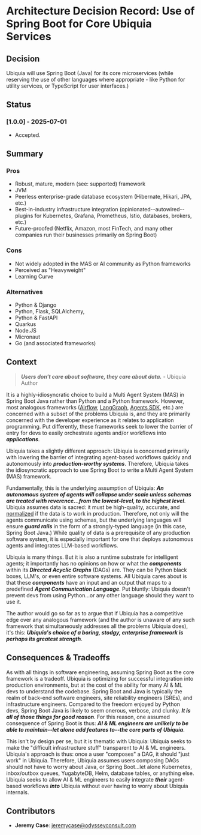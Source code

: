 # Architecture Decision Record: Use of Spring Boot for Core Ubiquia Services

## Decision
Ubiquia will use Spring Boot (Java) for its core microservices (while reserving the use of other languages where appropriate - like Python for utility services, or TypeScript for user interfaces.)

## Status 

### [1.0.0] - 2025-07-01
- Accepted.

## Summary 

### Pros
- Robust, mature, modern (see: supported) framework
- JVM 
- Peerless enterprise-grade database ecosystem (Hibernate, Hikari, JPA, etc.)
- Best-in-industry infrastructure integration (opinionated--autowired--plugins for Kubernetes, Grafana, Prometheus, Istio, databases, brokers, etc.) 
- Future-proofed (Netflix, Amazon, most FinTech, and many other companies run their businesses primarily on Spring Boot)

### Cons
- Not widely adopted in the MAS or AI community as Python frameworks
- Perceived as "Heavyweight" 
- Learning Curve 

### Alternatives
- Python & Django
- Python, Flask, SQLAlchemy, 
- Python & FastAPI
- Quarkus
- Node.JS
- Micronaut
- Go (and associated frameworks)

## Context

> ***Users don't care about software, they care about data.*** - Ubiquia Author

It is a highly-idiosyncratic choice to build a Multi Agent System (MAS) in Spring Boot Java rather than Python and a Python framework. However, most analogous frameworks ([Airflow](https://airflow.apache.org/), [LangGraph](https://github.com/langchain-ai/langgraph), [Agents SDK](https://github.com/openai/openai-agents-python), etc.) are concerned with a subset of the problems Ubiquia is, and they are primarily concerned with the developer experience as it relates to application programming. Put differently, these frameworks seek to lower the barrier of entry for devs to easily orchestrate agents and/or workflows into ***applications***. 

Ubiquia takes a slightly different approach: Ubiquia is concerned primarily with lowering the barrier of integrating agent-based workflows quickly and autonomously into ***production-worthy systems***. Therefore, Ubiquia takes the idiosyncratic approach to use Spring Boot to write a Multi Agent System (MAS) framework.

Fundamentally, this is the underlying assumption of Ubiquia: ***An autonomous system of agents will collapse under scale unless schemas are treated with reverence...from the lowest-level, to the highest level***. Ubiquia assumes data is sacred: it must be high-quality, accurate, and [normalized](https://en.wikipedia.org/wiki/Database_normalization) if the data is to work in production. Therefore, not only will the agents communicate using schemas, but the underlying languages will ensure ***guard rails*** in the form of a strongly-typed language (in this case, Spring Boot Java.) While quality of data is a prerequisite of any production software system, it is especially important for one that deploys autonomous agents and integrates LLM-based workflows.

Ubiquia is many things. But it is also a runtime substrate for intelligent agents; it importantly has no opinions on how or what the ***components*** within its ***Directed Acyclic Graphs*** (DAGs) are. They can be Python black boxes, LLM's, or even entire software systems. All Ubiquia cares about is that these ***components*** have an input and an output that maps to a predefined ***Agent Communication Language***. Put bluntly: Ubiquia doesn't prevent devs from using Python...or any other language should they want to use it.

The author would go so far as to argue that if Ubiquia has a competitive edge over any analogous framework (and the author is unaware of any such framework that simultaneously addresses all the problems Ubiquia does), it's this: ***Ubiquia's choice of a boring, stodgy, enterprise framework is perhaps its greatest strength***. 

## Consequences & Tradeoffs
As with all things in software engineering, assuming Spring Boot as the core framework is a tradeoff. Ubiquia is optimizing for successful integration into production environments, but at the cost of the ability for many AI & ML devs to understand the codebase. Spring Boot and Java is typically the realm of back-end software engineers, site reliability engineers (SREs), and infrastructure engineers. Compared to the freedom enjoyed by Python devs, Spring Boot Java is likely to seem onerous, verbose, and clunky. ***It is all of those things for good reason***. For this reason, one assumed consequence of Spring Boot is thus: ***AI & ML engineers are unlikely to be able to maintain--let alone add features to--the core parts of Ubiquia***.

This isn't by design per se, but it is thematic with Ubiquia: Ubiquia seeks to make the "difficult infrastructure stuff" transparent to AI & ML engineers. Ubiquia's approach is thus: once a user "composes" a DAG, it should "just work" in Ubiquia. Therefore, Ubiquia assumes users composing DAGs should not have to worry about Java, or Spring Boot...let alone Kubernetes, inbox/outbox queues, YugabyteDB, Helm, database tables, or anything else. Ubiquia seeks to allow AI & ML engineers to easily integrate ***their*** agent-based workflows ***into*** Ubiquia without ever having to worry about Ubiquia internals.  


## Contributors
- **Jeremy Case**: jeremycase@odysseyconsult.com